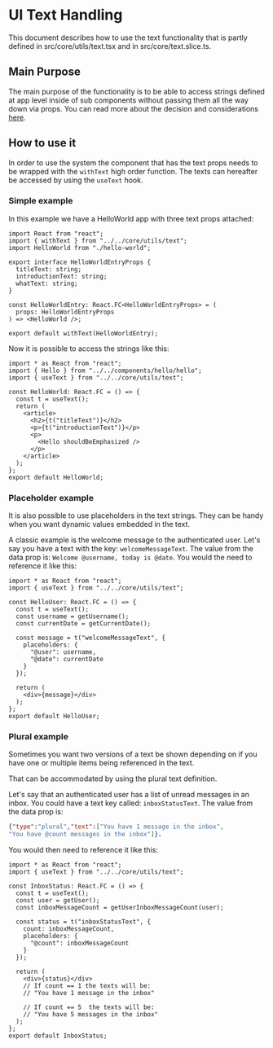 # UI Text Handling

This document describes how to use the text functionality
that is partly defined in src/core/utils/text.tsx and in src/core/text.slice.ts.

## Main Purpose

The main purpose of the functionality is to be able to access strings defined
at app level inside of sub components
without passing them all the way down via props.
You can read more about the decision
and considerations [here](../docs/architecture/adr-002-ui-text-handling.md).

## How to use it

In order to use the system the component that has the text props
needs to be wrapped with the `withText` high order function.
The texts can hereafter be accessed by using the `useText` hook.

### Simple example

In this example we have a HelloWorld app with three text props attached:

```tsx
import React from "react";
import { withText } from "../../core/utils/text";
import HelloWorld from "./hello-world";

export interface HelloWorldEntryProps {
  titleText: string;
  introductionText: string;
  whatText: string;
}

const HelloWorldEntry: React.FC<HelloWorldEntryProps> = (
  props: HelloWorldEntryProps
) => <HelloWorld />;

export default withText(HelloWorldEntry);
```

Now it is possible to access the strings like this:

```tsx
import * as React from "react";
import { Hello } from "../../components/hello/hello";
import { useText } from "../../core/utils/text";

const HelloWorld: React.FC = () => {
  const t = useText();
  return (
    <article>
      <h2>{t("titleText")}</h2>
      <p>{t("introductionText")}</p>
      <p>
        <Hello shouldBeEmphasized />
      </p>
    </article>
  );
};
export default HelloWorld;

```

### Placeholder example

It is also possible to use placeholders in the text strings.
They can be handy when you want dynamic values embedded in the text.

A classic example is the welcome message to the authenticated user.
Let's say you have a text with the key: `welcomeMessageText`.
The value from the data prop is: `Welcome @username, today is @date`.
You would the need to reference it like this:

```tsx
import * as React from "react";
import { useText } from "../../core/utils/text";

const HelloUser: React.FC = () => {
  const t = useText();
  const username = getUsername();
  const currentDate = getCurrentDate();

  const message = t("welcomeMessageText", {
    placeholders: {
      "@user": username,
      "@date": currentDate
    }
  });

  return (
    <div>{message}</div>
  );
};
export default HelloUser;

```

### Plural example

Sometimes you want two versions of a text be shown
depending on if you have one or multiple items being referenced in the text.

That can be accommodated by using the plural text definition.

Let's say that an authenticated user has a list of unread messages in an inbox.
You could have a text key called: `inboxStatusText`.
The value from the data prop is:

```json
{"type":"plural","text":["You have 1 message in the inbox",
"You have @count messages in the inbox"]}.
```

You would then need to reference it like this:

```tsx
import * as React from "react";
import { useText } from "../../core/utils/text";

const InboxStatus: React.FC = () => {
  const t = useText();
  const user = getUser();
  const inboxMessageCount = getUserInboxMessageCount(user);

  const status = t("inboxStatusText", {
    count: inboxMessageCount,
    placeholders: {
      "@count": inboxMessageCount
    }
  });

  return (
    <div>{status}</div>
    // If count == 1 the texts will be:
    // "You have 1 message in the inbox"

    // If count == 5  the texts will be:
    // "You have 5 messages in the inbox"
  );
};
export default InboxStatus;

```
